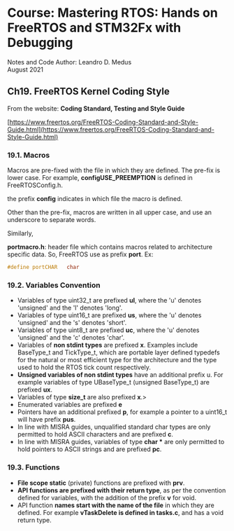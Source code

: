 # Course: Mastering RTOS: Hands on FreeRTOS and STM32Fx with Debugging

Notes and Code Author: Leandro D. Medus  
August 2021

## Ch19. FreeRTOS Kernel Coding Style

From the website: **Coding Standard, Testing and Style Guide**

[https://www.freertos.org/FreeRTOS-Coding-Standard-and-Style-Guide.html](https://www.freertos.org/FreeRTOS-Coding-Standard-and-Style-Guide.html)



### 19.1. Macros

Macros are pre-fixed with the file in which they are defined. The pre-fix is lower case. For example, **configUSE_PREEMPTION** is defined in FreeRTOSConfig.h.

the prefix **config** indicates in which file the macro is defined.

Other than the pre-fix, macros are written in all upper case, and use an underscore to separate words.

Similarly, 

**portmacro.h**: header file which contains macros related to architecture specific data. So, FreeRTOS use as prefix **port**. Ex:

```c
#define portCHAR   char

```

### 19.2. Variables Convention

* Variables of type uint32_t are prefixed **ul**, where the 'u' denotes 'unsigned' and the 'l' denotes 'long'.
* Variables of type uint16_t are prefixed **us**, where the 'u' denotes 'unsigned' and the 's' denotes 'short'.
* Variables of type uint8_t are prefixed **uc**, where the 'u' denotes 'unsigned' and the 'c' denotes 'char'.
* Variables of **non stdint types** are prefixed **x**. Examples include BaseType_t and TickType_t, which are portable layer defined typedefs for the natural or most efficient type for the architecture and the type used to hold the RTOS tick count respectively.
* **Unsigned variables of non stdint types** have an additional prefix u. For example variables of type UBaseType_t (unsigned BaseType_t) are prefixed **ux**.
* Variables of type **size_t** are also prefixed **x**.>
* Enumerated variables are prefixed **e**
* Pointers have an additional prefixed **p**, for example a pointer to a uint16_t will have prefix **pus**.
* In line with MISRA guides, unqualified standard char types are only permitted to hold ASCII characters and are prefixed **c**.
* In line with MISRA guides, variables of type **char \*** are only permitted to hold pointers to ASCII strings and are prefixed **pc**.


### 19.3. Functions

* **File scope static** (private) functions are prefixed with **prv**.
* **API functions are prefixed with their return type**, as per the convention defined for variables, with the addition of the prefix **v** for void.
* API function **names start with the name of the file** in which they are defined. For example **vTaskDelete is defined in tasks.c**, and has a void return type.
